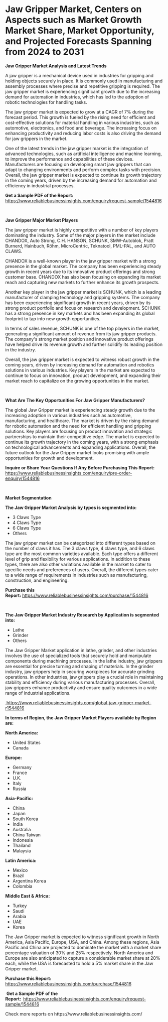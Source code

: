 <p><h1>Jaw Gripper Market, Centers on Aspects such as Market Growth Market Share, Market Opportunity, and Projected Forecasts Spanning from 2024 to 2031</h1></p><p><strong>Jaw Gripper Market Analysis and Latest Trends</strong></p>
<p><p>A jaw gripper is a mechanical device used in industries for gripping and holding objects securely in place. It is commonly used in manufacturing and assembly processes where precise and repetitive gripping is required. The jaw gripper market is experiencing significant growth due to the increasing demand for automation in industries, which has led to the adoption of robotic technologies for handling tasks.</p><p>The jaw gripper market is expected to grow at a CAGR of 7% during the forecast period. This growth is fueled by the rising need for efficient and cost-effective solutions for material handling in various industries, such as automotive, electronics, and food and beverage. The increasing focus on enhancing productivity and reducing labor costs is also driving the demand for jaw grippers in the market.</p><p>One of the latest trends in the jaw gripper market is the integration of advanced technologies, such as artificial intelligence and machine learning, to improve the performance and capabilities of these devices. Manufacturers are focusing on developing smart jaw grippers that can adapt to changing environments and perform complex tasks with precision. Overall, the jaw gripper market is expected to continue its growth trajectory in the coming years, driven by the increasing demand for automation and efficiency in industrial processes.</p></p>
<p><strong>Get a Sample PDF of the Report:&nbsp;</strong> <a href="https://www.reliablebusinessinsights.com/enquiry/request-sample/1544816">https://www.reliablebusinessinsights.com/enquiry/request-sample/1544816</a></p>
<p>&nbsp;</p>
<p><strong>Jaw Gripper Major Market Players</strong></p>
<p><p>The jaw gripper market is highly competitive with a number of key players dominating the industry. Some of the major players in the market include CHANDOX, Auto Strong, C.H. HANSON, SCHUNK, SMW-Autoblok, Pratt Burnerd, Hainbuch, Röhm, MicroCentric, Teknatool, PML-PAL, and AUTO CLAWS.</p><p>CHANDOX is a well-known player in the jaw gripper market with a strong presence in the global market. The company has been experiencing steady growth in recent years due to its innovative product offerings and strong customer base. CHANDOX has also been focusing on expanding its market reach and capturing new markets to further enhance its growth prospects.</p><p>Another key player in the jaw gripper market is SCHUNK, which is a leading manufacturer of clamping technology and gripping systems. The company has been experiencing significant growth in recent years, driven by its strong product portfolio and focus on research and development. SCHUNK has a strong presence in key markets and has been expanding its global footprint to tap into new growth opportunities.</p><p>In terms of sales revenue, SCHUNK is one of the top players in the market, generating a significant amount of revenue from its jaw gripper products. The company's strong market position and innovative product offerings have helped drive its revenue growth and further solidify its leading position in the industry.</p><p>Overall, the jaw gripper market is expected to witness robust growth in the coming years, driven by increasing demand for automation and robotics solutions in various industries. Key players in the market are expected to continue to focus on innovation, product development, and expanding their market reach to capitalize on the growing opportunities in the market.</p></p>
<p>&nbsp;</p>
<p><strong>What Are The Key Opportunities For Jaw Gripper Manufacturers?</strong></p>
<p><p>The global Jaw Gripper market is experiencing steady growth due to the increasing adoption in various industries such as automotive, manufacturing, and healthcare. The market is driven by the rising demand for robotic automation and the need for efficient handling and gripping solutions. Key players are focusing on product innovation and strategic partnerships to maintain their competitive edge. The market is expected to continue its growth trajectory in the coming years, with a strong emphasis on technological advancements and expanding applications. Overall, the future outlook for the Jaw Gripper market looks promising with ample opportunities for growth and development.</p></p>
<p><strong>Inquire or Share Your Questions If Any Before Purchasing This Report:</strong> <a href="https://www.reliablebusinessinsights.com/enquiry/pre-order-enquiry/1544816">https://www.reliablebusinessinsights.com/enquiry/pre-order-enquiry/1544816</a></p>
<p>&nbsp;</p>
<p><strong>Market Segmentation</strong></p>
<p><strong>The Jaw Gripper Market Analysis by types is segmented into:</strong></p>
<p><ul><li>3 Claws Type</li><li>4 Claws Type</li><li>6 Claws Type</li><li>Others</li></ul></p>
<p><p>The jaw gripper market can be categorized into different types based on the number of claws it has. The 3 claws type, 4 claws type, and 6 claws type are the most common varieties available. Each type offers a different level of grip and flexibility for various applications. In addition to these types, there are also other variations available in the market to cater to specific needs and preferences of users. Overall, the different types cater to a wide range of requirements in industries such as manufacturing, construction, and engineering.</p></p>
<p><strong>Purchase this Report:&nbsp;</strong><a href="https://www.reliablebusinessinsights.com/purchase/1544816">https://www.reliablebusinessinsights.com/purchase/1544816</a></p>
<p>&nbsp;</p>
<p><strong>The Jaw Gripper Market Industry Research by Application is segmented into:</strong></p>
<p><ul><li>Lathe</li><li>Grinder</li><li>Others</li></ul></p>
<p><p>The Jaw Gripper Market application in lathe, grinder, and other industries involves the use of specialized tools that securely hold and manipulate components during machining processes. In the lathe industry, jaw grippers are essential for precise turning and shaping of materials. In the grinder industry, jaw grippers help in securing workpieces for accurate grinding operations. In other industries, jaw grippers play a crucial role in maintaining stability and efficiency during various manufacturing processes. Overall, jaw grippers enhance productivity and ensure quality outcomes in a wide range of industrial applications.</p></p>
<p><a href="https://www.reliablebusinessinsights.com/global-jaw-gripper-market-r1544816">&nbsp;https://www.reliablebusinessinsights.com/global-jaw-gripper-market-r1544816</a></p>
<p><strong>In terms of Region, the Jaw Gripper Market Players available by Region are:</strong></p>
<p>
    <p> <strong> North America: </strong>
        <ul>
            <li>United States</li>
            <li>Canada</li>
        </ul>
        </p> 
    <p> <strong> Europe: </strong>
        <ul>
            <li>Germany</li>
            <li>France</li>
            <li>U.K.</li>
            <li>Italy</li>
            <li>Russia</li>
        </ul>
        </p> 
    <p> <strong> Asia-Pacific: </strong>
        <ul>
            <li>China</li>
            <li>Japan</li>
            <li>South Korea</li>
            <li>India</li>
            <li>Australia</li>
            <li>China Taiwan</li>
            <li>Indonesia</li>
            <li>Thailand</li>
            <li>Malaysia</li>
        </ul>
        </p> 
    <p> <strong> Latin America: </strong>
        <ul>
            <li>Mexico</li>
            <li>Brazil</li>
            <li>Argentina Korea</li>
            <li>Colombia</li>
        </ul>
        </p> 
    <p> <strong> Middle East & Africa: </strong>
        <ul>
            <li>Turkey</li>
            <li>Saudi</li>
            <li>Arabia</li>
            <li>UAE</li>
            <li>Korea</li>
        </ul>
    </p>
    </p>
<p><p>The Jaw Gripper market is expected to witness significant growth in North America, Asia Pacific, Europe, USA, and China. Among these regions, Asia Pacific and China are projected to dominate the market with a market share percentage valuation of 30% and 25% respectively. North America and Europe are also anticipated to capture a considerable market share at 20% each, while the USA is forecasted to hold a 5% market share in the Jaw Gripper market.</p></p>
<p><strong>Purchase this Report: </strong><a href="https://www.reliablebusinessinsights.com/purchase/1544816">https://www.reliablebusinessinsights.com/purchase/1544816</a></p>
<p>&nbsp;<strong>Get a Sample PDF of the Report:&nbsp;&nbsp;</strong><a href="https://www.reliablebusinessinsights.com/enquiry/request-sample/1544816">https://www.reliablebusinessinsights.com/enquiry/request-sample/1544816</a></p>
<p><strong></strong></p>
<p>Check more reports on https://www.reliablebusinessinsights.com/</p>